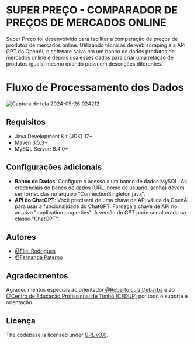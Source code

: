 # SUPER PREÇO - COMPARADOR DE PREÇOS DE MERCADOS ONLINE

Super Preço foi desenvolvido para facilitar a comparação de preços de produtos de mercados online. Utilizando técnicas de web scraping e a API GPT da OpenAI, o software salva em um banco de dados produtos de mercados online e depois usa esses dados para criar uma relação de produtos iguais, mesmo quando possuem descrições diferentes.

# Fluxo de Processamento dos Dados
![Captura de tela 2024-05-26 024212](https://github.com/eliel-dev/Super_Preco-Product-Comparator-with-chatgpt/assets/126355234/894f18d2-fccc-4823-aa8e-6c0f63f19ccd)

## Requisitos

- Java Development Kit (JDK) 17+
- Maven 3.5.3+
- MySQL Server: 8.4.0+

## Configurações adicionais

- **Banco de Dados**:
  Configure o acesso a um banco de dados MySQL.
  As credenciais do banco de dados (URL, nome de usuário, senha) devem ser fornecidas no arquivo "ConnectionSingleton.java".
- **API do ChatGPT**:
  Você precisará de uma chave de API válida da OpenAI para usar a funcionalidade do ChatGPT.
  Forneça a chave de API no arquivo "application.properties".
  A versão do GPT pode ser alterada na classe "ChatGPT".

## Autores

- [@Eliel Rodrigues](https://github.com/eliel-dev)
- [@Fernanda Paterno](https://github.com/Fernandafp)

## Agradecimentos
Agradecimentos especiais ao orientador [@Roberto Luiz Debarba](https://github.com/RobertoDebarba) e ao [@Centro de Educação Profissional de Timbó (CEDUP)](https://github.com/GitCedup) por todo o suporte e orientação.

## Licença

The codebase is licensed under [GPL v3.0](http://www.gnu.org/licenses/gpl-3.0.html).
